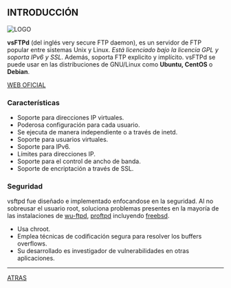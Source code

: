 ## INTRODUCCIÓN

![LOGO](https://www.ryadel.com/wp-content/uploads/2017/12/vsftpd-linux-very-secure-ftp-server-logo.png)

**vsFTPd** (del inglés very secure FTP daemon), es un servidor de FTP popular entre sistemas Unix y Linux. *Está licenciado bajo la licencia GPL y soporta IPv6 y SSL*. Además, soporta FTP explicito y implícito. vsFTPd se puede usar en las distribuciones de GNU/Linux como **Ubuntu, CentOS** o **Debian**.

[WEB OFICIAL](https://security.appspot.com/vsftpd.html)

### Características
- Soporte para direcciones IP virtuales.
- Poderosa configuración para cada usuario.
- Se ejecuta de manera independiente o a través de inetd.
- Soporte para usuarios virtuales.
- Soporte para IPv6.
- Límites para direcciones IP.
- Soporte para el control de ancho de banda.
- Soporte de encriptación a través de SSL.

### Seguridad
vsftpd fue diseñado e implementado enfocandose en la seguridad. Al no sobreusar el usuario root, soluciona problemas presentes en la mayoría de las instalaciones de [wu-ftpd](https://en.wikipedia.org/wiki/WU-FTPD), [proftpd](http://www.proftpd.org) incluyendo [freebsd](https://www.freebsd.org).

- Usa chroot.
- Emplea técnicas de codificación segura para resolver los buffers overflows.
- Su desarrollado es investigador de vulnerabilidades en otras aplicaciones.

---
[ATRAS](https://github.com/estebancr1993/vsftpd)
